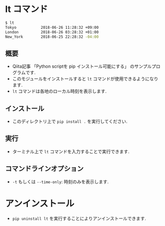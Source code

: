 # lt コマンド

```bash
$ lt
Tokyo           2018-06-26 11:28:32 +09:00
London          2018-06-26 03:28:32 +01:00
New_York        2018-06-25 22:28:32 -04:00
```

## 概要
- Qiita記事 「Python scriptを pip インストール可能にする」 のサンプルプログラムです.
- このモジュールをインストールすると `lt` コマンドが使用できるようになります.
- `lt` コマンドは各地のローカル時刻を表示します.

## インストール
- このディレクトリ上で `pip install .` を実行してください.

## 実行
- ターミナル上で `lt` コマンドを入力することで実行できます.

## コマンドラインオプション
- `-t` もしくは `--time-only`:  時刻のみを表示します.

# アンインストール
- `pip uninstall lt` を実行することによりアンインストールできます.
